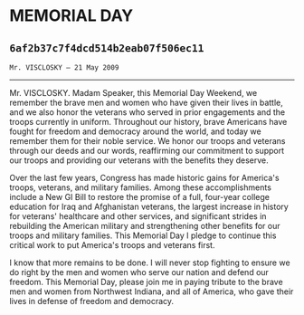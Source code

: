 # MEMORIAL DAY
## `6af2b37c7f4dcd514b2eab07f506ec11`
`Mr. VISCLOSKY — 21 May 2009`

---


Mr. VISCLOSKY. Madam Speaker, this Memorial Day Weekend, we remember 
the brave men and women who have given their lives in battle, and we 
also honor the veterans who served in prior engagements and the troops 
currently in uniform. Throughout our history, brave Americans have 
fought for freedom and democracy around the world, and today we 
remember them for their noble service. We honor our troops and veterans 
through our deeds and our words, reaffirming our commitment to support 
our troops and providing our veterans with the benefits they deserve.

Over the last few years, Congress has made historic gains for 
America's troops, veterans, and military families. Among these 
accomplishments include a New GI Bill to restore the promise of a full, 
four-year college education for Iraq and Afghanistan veterans, the 
largest increase in history for veterans' healthcare and other 
services, and significant strides in rebuilding the American military 
and strengthening other benefits for our troops and military families. 
This Memorial Day I pledge to continue this critical work to put 
America's troops and veterans first.

I know that more remains to be done. I will never stop fighting to 
ensure we do right by the men and women who serve our nation and defend 
our freedom. This Memorial Day, please join me in paying tribute to the 
brave men and women from Northwest Indiana, and all of America, who 
gave their lives in defense of freedom and democracy.
